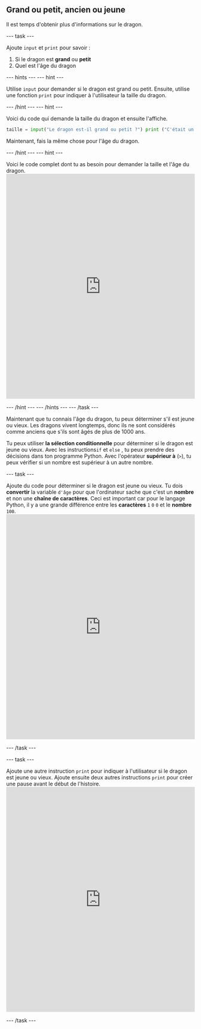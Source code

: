 ## Grand ou petit, ancien ou jeune

Il est temps d'obtenir plus d'informations sur le dragon.

\--- task \---

Ajoute `input` et `print` pour savoir :

1. Si le dragon est **grand** ou **petit**
2. Quel est l'âge du dragon

\--- hints \--- \--- hint \---

Utilise `input` pour demander si le dragon est grand ou petit. Ensuite, utilise une fonction `print` pour indiquer à l'utilisateur la taille du dragon.

\--- /hint \--- \--- hint \---

Voici du code qui demande la taille du dragon et ensuite l'affiche.

```python
taille = input("Le dragon est-il grand ou petit ?") print ("C'était un " + taille + " dragon")
```

Maintenant, fais la même chose pour l'âge du dragon.

\--- /hint \--- \--- hint \---

Voici le code complet dont tu as besoin pour demander la taille et l'âge du dragon. <iframe src="https://trinket.io/embed/python/3f9399e144" width="100%" height="600" frameborder="0" marginwidth="0" marginheight="0" allowfullscreen mark="crwd-mark"></iframe> 

\--- /hint \--- \--- /hints \--- \--- /task \---

Maintenant que tu connais l'âge du dragon, tu peux déterminer s'il est jeune ou vieux. Les dragons vivent longtemps, donc ils ne sont considérés comme anciens que s'ils sont âgés de plus de 1000 ans.

Tu peux utiliser **la sélection conditionnelle** pour déterminer si le dragon est jeune ou vieux. Avec les instructions`if` et `else` , tu peux prendre des décisions dans ton programme Python. Avec l'opérateur **supérieur à** (`>`), tu peux vérifier si un nombre est supérieur à un autre nombre.

\--- task \---

Ajoute du code pour déterminer si le dragon est jeune ou vieux. Tu dois **convertir** la variable `d'âge` pour que l'ordinateur sache que c'est un **nombre** et non une **chaîne de caractères**. Ceci est important car pour le langage Python, il y a une grande différence entre les **caractères** `1` `0` `0` et le **nombre** `100`. <iframe src="https://trinket.io/embed/python/a3e3d4568c" width="100%" height="600" frameborder="0" marginwidth="0" marginheight="0" allowfullscreen mark="crwd-mark"></iframe> 

\--- /task \---

\--- task \---

Ajoute une autre instruction `print` pour indiquer à l'utilisateur si le dragon est jeune ou vieux. Ajoute ensuite deux autres instructions `print` pour créer une pause avant le début de l'histoire. <iframe src="https://trinket.io/embed/python/c747445ac5" width="100%" height="600" frameborder="0" marginwidth="0" marginheight="0" allowfullscreen mark="crwd-mark"></iframe> 

\--- /task \---